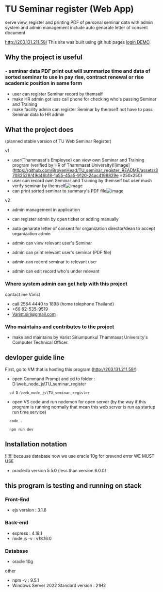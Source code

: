 # TU Seminar register (Web App)
serve view, register and printing PDF of personal seminar data with admin system and admin management include auto genarate letter of consent document


http://203.131.211.59/
This site was built using git hub pages [login DEMO](https://brokenhead.github.io/TU_seminar_register_README/login_TU_SEMINAR_.html).

##  Why the project is useful
### - seminar data PDF print out will summarize time and data of sorted seminar to use in pay rise, contract renewal or rise academic position in same form
- user can register Seminar record by themself
- make HR admin got less call phone for checking who's passing Seminar and Training
- make facility admin can register Seminar by themself not have to pass Seminar data to HR admin


## What the project does
(planned stable version of TU Web Seminar Register)

v1
- user(Thammasat's Employee) can view own Seminar and Training program (verified by HR of Thammasat University)![image](https://github.com/BrokenHead/TU_seminar_register_README/assets/37082529/49d46b18-1a55-45a5-9120-24ac4198829e =250x250)
- user can record own Seminar and Training by themself but user mush verify seminar by themself![image](https://github.com/BrokenHead/TU_seminar_register_README/assets/37082529/27dc98a5-eb1a-487e-a8c5-8fe9cea00853)
- can print sorted seminar to summary's PDF file![image](https://github.com/BrokenHead/TU_seminar_register_README/assets/37082529/9f1d7d39-8720-4125-a7dd-34eda8485310)

v2
- admin management in application
- can register admin by open ticket or adding manually
- auto genarate letter of consent for organization director/dean to accept organization admin
  
- admin can view relevant user's Seminar
- admin can print relevant user's seminar (PDF file)
- admin can record seminar to relevant user
- admin can edit record who's under relevant


### Where system admin can get help with this project
contact me Varist
- call 2564 4440 to 1898 (home telephone Thailand)
- +66 62-535-9519 
- Varist.siri@gmail.com

### Who maintains and contributes to the project
- make and maintains by Varist Siriumpunkul Thammasat University's Computer Technical Officer.


## devloper guide line

First, go to VM that is hosting this program (http://203.131.211.59/)

- open Command Prompt and cd to folder : D:\web_node_js\TU_seminar_register
```
  cd D:\web_node_js\TU_seminar_register
```

- open VS code and run nodemon for open server (by the way if this program is running normally that mean this web server is run as startup run time service)
```
  code .
```
```
  npm run dev
```


## Installation notation

!!!!!! because database now we use oracle 10g for prevend error
WE MUST USE 
- oracledb version 5.5.0 (less than version 6.0.0)

## this program is testing and running on stack
### Front-End
- ejs version : 3.1.8
### Back-end
- express : 4.18.1
- node js -v : v18.16.0
### Database
- oracle 10g

other
- npm -v : 9.5.1
- Windows Server 2022 Standard version : 21H2


